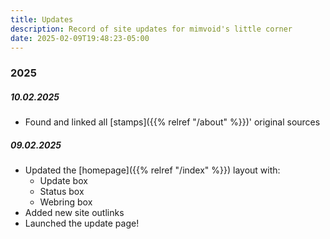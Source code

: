 ```yaml
---
title: Updates
description: Record of site updates for mimvoid's little corner
date: 2025-02-09T19:48:23-05:00
---
```


### 2025

##### 10.02.2025

- Found and linked all [stamps]({{% relref "/about" %}})' original sources

##### 09.02.2025

- Updated the [homepage]({{% relref "/index" %}}) layout with:
    - Update box
    - Status box
    - Webring box
- Added new site outlinks
- Launched the update page!

